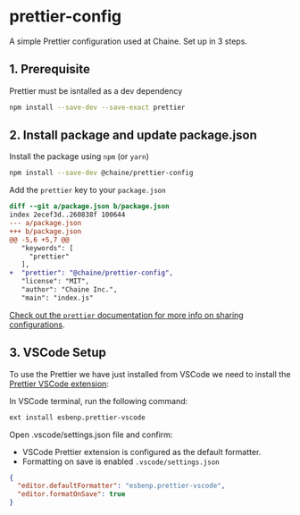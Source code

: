# prettier-config
A simple Prettier configuration used at Chaine. Set up in 3 steps.

## 1. Prerequisite
Prettier must be isntalled as a dev dependency
```sh
npm install --save-dev --save-exact prettier
```

## 2. Install package and update package.json

Install the package using `npm` (or `yarn`)

```sh
npm install --save-dev @chaine/prettier-config
```

Add the `prettier` key to your `package.json`

```diff
diff --git a/package.json b/package.json
index 2ecef3d..260838f 100644
--- a/package.json
+++ b/package.json
@@ -5,6 +5,7 @@
   "keywords": [
     "prettier"
   ],
+  "prettier": "@chaine/prettier-config",
   "license": "MIT",
   "author": "Chaine Inc.",
   "main": "index.js"
 ```
 
 [Check out the `prettier` documentation for more info on sharing configurations](https://prettier.io/docs/en/configuration.html#sharing-configurations).
 
 ## 3. VSCode Setup
 To use the Prettier we have just installed from VSCode we need to install the [Prettier VSCode extension](https://github.com/prettier/prettier-vscode):

In VSCode terminal, run the following command:
```sh
ext install esbenp.prettier-vscode
```

Open .vscode/settings.json file and confirm:
- VSCode Prettier extension is configured as the default formatter.
- Formatting on save is enabled ```.vscode/settings.json```

```json
{
  "editor.defaultFormatter": "esbenp.prettier-vscode",
  "editor.formatOnSave": true
}
```
